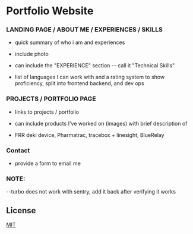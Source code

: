 # Portfolio Website

### LANDING PAGE / ABOUT ME / EXPERIENCES / SKILLS

- quick summary of who i am and experiences

- include photo

- can include the "EXPERIENCE" section -- call it "Technical Skills"

- list of languages I can work with and a rating system to show proficiency, split into frontend backend, and dev ops

### PROJECTS / PORTFOLIO PAGE

- links to projects / portfolio 

- can include products I've worked on (images) with brief description of 

- FRR deki device, Pharmatrac, tracebox + linesight, BlueRelay

### Contact

- provide a form to email me

### NOTE:
--turbo does not work with sentry, add it back after verifying it works

## License

[MIT](https://choosealicense.com/licenses/mit/)
